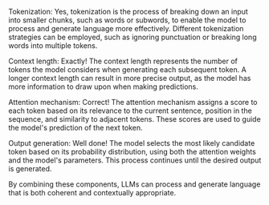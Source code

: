 Tokenization: Yes, tokenization is the process of breaking down an input into smaller chunks, such as words or subwords, to enable the model to process and generate language more effectively. Different tokenization strategies can be employed, such as ignoring punctuation or breaking long words into multiple tokens.

Context length: Exactly! The context length represents the number of tokens the model considers when generating each subsequent token. A longer context length can result in more precise output, as the model has more information to draw upon when making predictions.

Attention mechanism: Correct! The attention mechanism assigns a score to each token based on its relevance to the current sentence, position in the sequence, and similarity to adjacent tokens. These scores are used to guide the model's prediction of the next token.

Output generation: Well done! The model selects the most likely candidate token based on its probability distribution, using both the attention weights and the model's parameters. This process continues until the desired output is generated.

By combining these components, LLMs can process and generate language that is both coherent and contextually appropriate.